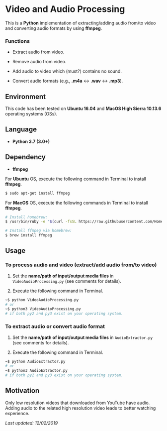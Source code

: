 # Video and Audio Processing

This is a **Python** implementation of extracting/adding audio from/to video and converting audio formats by using **ffmpeg**.

### Functions

- Extract audio from video.

- Remove audio from video.

- Add audio to video which (must?) contains no sound.

- Convert audio formats (e.g., **.m4a** <-> **.wav** <-> **.mp3**).

## Environment

This code has been tested on **Ubuntu 16.04** and **MacOS High Sierra 10.13.6** operating systems (OSs).

## Language

* __Python 3.7 (3.0+)__

## Dependency

* __ffmpeg__

For **Ubuntu** OS, execute the following command in Terminal to install **ffmpeg**.
```bash
$ sudo apt-get install ffmpeg
```

For  **MacOS** OS, execute the following commands in Terminal to install **ffmpeg**.
```bash
# Install homebrew:
$ /usr/bin/ruby -e "$(curl -fsSL https://raw.githubusercontent.com/Homebrew/install/master/install)"

# Install ffmpeg via homebrew:
$ brew install ffmpeg
```

## Usage

### To process audio and video (extract/add audio from/to video)

1. Set the **name/path of input/output media files** in ```VideoAudioProcessing.py``` (see comments for details).

2. Execute the following command in Terminal.
```bash
~$ python VideoAudioProcessing.py
# or
~$ python3 VideoAudioProcessing.py
# if both py2 and py3 exist on your operating system.
```

### To extract audio or convert audio format

1. Set the **name/path of input/output media files** in ```AudioExtractor.py``` (see comments for details).

2. Execute the following command in Terminal.
```bash
~$ python AudioExtractor.py
# or
~$ python3 AudioExtractor.py
# if both py2 and py3 exist on your operating system.
```

## Motivation

Only low resolution videos that downloaded from YouTube have audio. Adding audio to the related high resolution video leads to better watching experience.

<i>Last updated: 12/02/2019</i>
